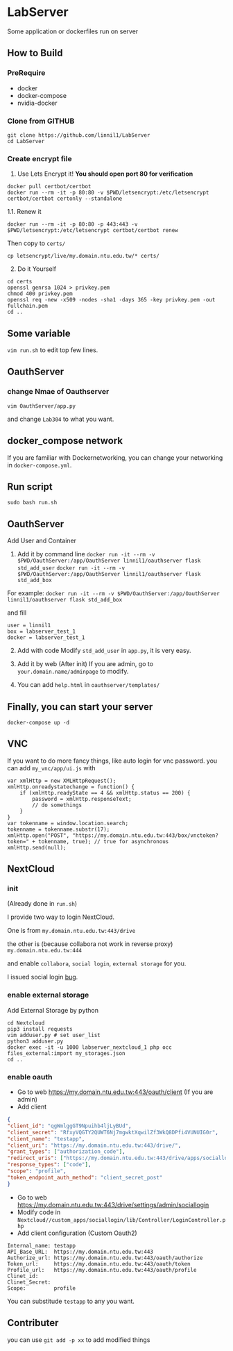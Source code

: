 # LabServer
Some application or dockerfiles run on server

## How to Build
### PreRequire
* docker
* docker-compose
* nvidia-docker

### Clone from GITHUB
```
git clone https://github.com/linnil1/LabServer
cd LabServer
```

### Create encrypt file
1. Use Lets Encrypt it!
**You should open port 80 for verification**

```
docker pull certbot/certbot
docker run --rm -it -p 80:80 -v $PWD/letsencrypt:/etc/letsencrypt certbot/certbot certonly --standalone
```

1.1. Renew it 

`docker run --rm -it -p 80:80 -p 443:443 -v $PWD/letsencrypt:/etc/letsencrypt certbot/certbot renew`

Then copy to `certs/`

`cp letsencrypt/live/my.domain.ntu.edu.tw/* certs/`

2. Do it Yourself
```
cd certs
openssl genrsa 1024 > privkey.pem
chmod 400 privkey.pem
openssl req -new -x509 -nodes -sha1 -days 365 -key privkey.pem -out fullchain.pem
cd ..
```

## Some variable
`vim run.sh` to edit top few lines.

## OauthServer
### change Nmae of Oauthserver
`vim OauthServer/app.py`

and change `Lab304` to what you want.

## docker_compose network
If you are familiar with Dockernetworking,
you can change your networking in `docker-compose.yml`.

## Run script
`sudo bash run.sh`

## OauthServer
Add User and Container

1. Add it by command line
`docker run -it --rm -v $PWD/OauthServer:/app/OauthServer linnil1/oauthserver flask std_add_user`
`docker run -it --rm -v $PWD/OauthServer:/app/OauthServer linnil1/oauthserver flask std_add_box`

For example:
`docker run -it --rm -v $PWD/OauthServer:/app/OauthServer linnil1/oauthserver flask std_add_box`

and fill 
```
user = linnil1
box = labserver_test_1
docker = labserver_test_1
```

2. Add with code
Modify `std_add_user` in `app.py`, it is very easy.

3. Add it by web (After init)
If you are admin, go to `your.domain.name/adminpage` to modify.

4. You can add `help.html` in `oauthserver/templates/`


## Finally, you can start your server
`docker-compose up -d`

## VNC
If you want to do more fancy things, like auto login for vnc password.
you can add `my_vnc/app/ui.js` with
```
var xmlHttp = new XMLHttpRequest();
xmlHttp.onreadystatechange = function() {
    if (xmlHttp.readyState == 4 && xmlHttp.status == 200) {
        password = xmlHttp.responseText;
        // do somethings
    }
}
var tokenname = window.location.search;
tokenname = tokenname.substr(17);
xmlHttp.open("POST", "https://my.domain.ntu.edu.tw:443/box/vnctoken?token=" + tokenname, true); // true for asynchronous 
xmlHttp.send(null);
```

## NextCloud

### init
(Already done in `run.sh`)

I provide two way to login NextCloud.

One is from
`my.domain.ntu.edu.tw:443/drive`

the other is (because collabora not work in reverse proxy)
`my.domain.ntu.edu.tw:444`

and enable `collabora`, `social login`, `external storage` for you.

I issued social login [bug](https://github.com/zorn-v/nextcloud-social-login/issues/46).

### enable external storage
Add External Storage by python
```
cd Nextcloud
pip3 install requests
vim adduser.py # set user_list
python3 adduser.py
docker exec -it -u 1000 labserver_nextcloud_1 php occ files_external:import my_storages.json
cd ..
```

### enable oauth
* Go to web https://my.domain.ntu.edu.tw:443/oauth/client (If you are admin)
* Add client
``` json
{
"client_id": "qgWmlggGT9Npuihb4ljLyBUd",
"client_secret": "RfxyVQGTY2QUWT6Nj7mgwktXqwilZf3WkQ8DPfi4VUNUIG0r",
"client_name": "testapp",
"client_uri": "https://my.domain.ntu.edu.tw:443/drive/",
"grant_types": ["authorization_code"],
"redirect_uris": ["https://my.domain.ntu.edu.tw:443/drive/apps/sociallogin/custom_oidc/testapp"],
"response_types": ["code"],
"scope": "profile",
"token_endpoint_auth_method": "client_secret_post"
}
```

* Go to web https://my.domain.ntu.edu.tw:443/drive/settings/admin/sociallogin
* Modify code in `Nextcloud//custom_apps/sociallogin/lib/Controller/LoginController.php`
* Add client configuration (Custom Oauth2)
``` init
Internal_name: testapp
API_Base_URL:  https://my.domain.ntu.edu.tw:443
Authorize_url: https://my.domain.ntu.edu.tw:443/oauth/authorize
Token_url:     https://my.domain.ntu.edu.tw:443/oauth/token
Profile_url:   https://my.domain.ntu.edu.tw:443/oauth/profile
Clinet_id:
Clinet_Secret:
Scope:         profile
```

You can substitude `testapp` to any you want.


## Contributer
you can use
`git add -p xx`
to add modified things
